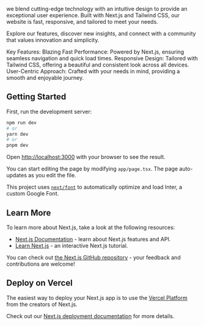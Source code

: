 we blend cutting-edge technology with an intuitive design to provide an exceptional user experience. Built with Next.js and Tailwind CSS, our website is fast, responsive, and tailored to meet your needs.

Explore our features, discover new insights, and connect with a community that values innovation and simplicity.

Key Features:
Blazing Fast Performance: Powered by Next.js, ensuring seamless navigation and quick load times.
Responsive Design: Tailored with Tailwind CSS, offering a beautiful and consistent look across all devices.
User-Centric Approach: Crafted with your needs in mind, providing a smooth and enjoyable journey.
 
 
## Getting Started

First, run the development server:

```bash
npm run dev 
# or
yarn dev
# or 
pnpm dev
```

Open [http://localhost:3000](http://localhost:3000) with your browser to see the result.

You can start editing the page by modifying `app/page.tsx`. The page auto-updates as you edit the file.

This project uses [`next/font`](https://nextjs.org/docs/basic-features/font-optimization) to automatically optimize and load Inter, a custom Google Font.

## Learn More

To learn more about Next.js, take a look at the following resources:

- [Next.js Documentation](https://nextjs.org/docs) - learn about Next.js features and API.
- [Learn Next.js](https://nextjs.org/learn) - an interactive Next.js tutorial.

You can check out [the Next.js GitHub repository](https://github.com/vercel/next.js/) - your feedback and contributions are welcome!

## Deploy on Vercel

The easiest way to deploy your Next.js app is to use the [Vercel Platform](https://vercel.com/new?utm_medium=default-template&filter=next.js&utm_source=create-next-app&utm_campaign=create-next-app-readme) from the creators of Next.js.

Check out our [Next.js deployment documentation](https://nextjs.org/docs/deployment) for more details.
